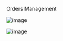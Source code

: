 Orders Management

![image](https://github.com/user-attachments/assets/428fae5b-9a59-4652-a282-a640aee5a9e9)

![image](https://github.com/user-attachments/assets/6a3dee75-e4a3-4a5e-9951-01ad7b14fa9b)
